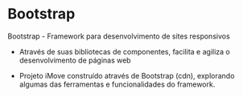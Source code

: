 # Bootstrap

Bootstrap - Framework para desenvolvimento de sites responsivos

 - Através de suas bibliotecas de componentes, facilita e agiliza o desenvolvimento de páginas web

  - Projeto iMove construído através de Bootstrap (cdn), explorando algumas das ferramentas e funcionalidades do framework.

